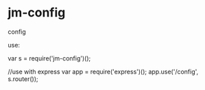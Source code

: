 jm-config
======

config

use:

var s = require('jm-config')();

//use with express
var app = require('express')();
app.use('/config', s.router());

